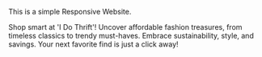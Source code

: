 This is a simple Responsive Website.

Shop smart at 'I Do Thrift'! Uncover affordable fashion treasures, from timeless classics to trendy must-haves. Embrace sustainability, style, and savings. 
Your next favorite find is just a click away!
